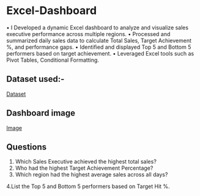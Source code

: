 # Excel-Dashboard
• I Developed a dynamic Excel dashboard to analyze and visualize sales executive performance across multiple regions.
•	Processed and summarized daily sales data to calculate Total Sales, Target Achievement %, and performance gaps.
•	Identified and displayed Top 5 and Bottom 5 performers based on target achievement.
•	Leveraged Excel tools such as Pivot Tables, Conditional Formatting.
## Dataset used:-
<a href="https://github.com/RinkyPathak/Excel-Dashboard/blob/main/Excel%20project.xlsm">Dataset</a>
## Dashboard image
<a href= "https://github.com/RinkyPathak/Excel-Dashboard/blob/main/Dashboard_Screenshot.png">Image</a>
## Questions
1. Which Sales Executive achieved the highest total sales?
2. Who had the highest Target Achievement Percentage?
3. Which region had the highest average sales across all days?

4.List the Top 5 and Bottom 5 performers based on Target Hit %.
